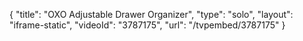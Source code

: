 {
    "title": "OXO Adjustable Drawer Organizer",
    "type": "solo",
    "layout": "iframe-static",
    "videoId": "3787175",
    "url": "\/tvpembed\/3787175"
}